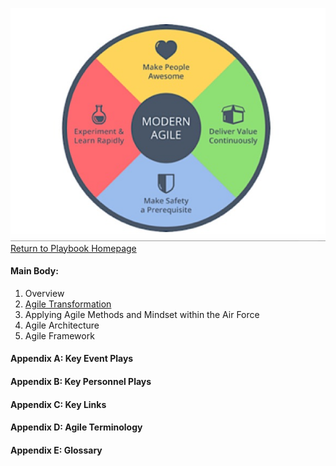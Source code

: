 ![Agile Image](AgileImage.jpg)
[Return to Playbook Homepage](https://wwalski.github.io/Playbook-Homepage/)

#### Main Body:  

1. Overview
2. [Agile Transformation](https://wwalski.github.io/agile-playbook/)
3. Applying Agile Methods and Mindset within the Air Force
4. Agile Architecture
5. Agile Framework
  
#### Appendix A: Key Event Plays  
#### Appendix B: Key Personnel Plays  
#### Appendix C: Key Links  
#### Appendix D: Agile Terminology  
#### Appendix E: Glossary  
